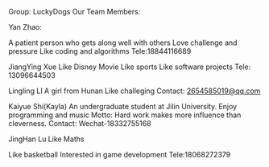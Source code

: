 Group: LuckyDogs
Our Team Members:

Yan Zhao:

A patient person who gets along well with others 
Love challenge and pressure 
Like coding and algorithms
Tele:18844116689

JiangYing Xue
Like Disney Movie 
Like sports 
Like software projects
Tele: 13096644503

Lingling LI 
A girl from Hunan 
Like challeging
Contact: 2654585019@qq.com

Kaiyue Shi(Kayla) 
An undergraduate student at Jilin University. 
Enjoy programming and music 
Motto: Hard work makes more influence than cleverness.
Contact: Wechat-18332755168

JingHan Lu 
Like Maths 

Like basketball 
Interested in game development
Tele:18068272379
